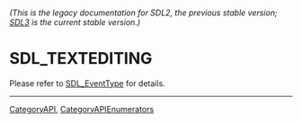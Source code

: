 ###### (This is the legacy documentation for SDL2, the previous stable version; [SDL3](https://wiki.libsdl.org/SDL3/) is the current stable version.)
# SDL_TEXTEDITING

Please refer to [SDL_EventType](SDL_EventType) for details.

----
[CategoryAPI](CategoryAPI), [CategoryAPIEnumerators](CategoryAPIEnumerators)

